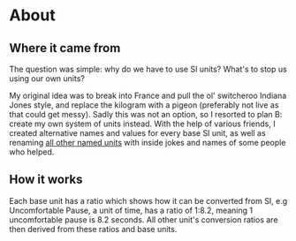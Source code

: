# About

## Where it came from
The question was simple: why do we have to use SI units? What's to stop us using our own units?

My original idea was to break into France and pull the ol' switcheroo Indiana Jones style, and replace the kilogram with a pigeon (preferably not live as that could get messy). Sadly this was not an option, so I resorted to plan B: create my own system of units instead. With the help of various friends, I created alternative names and values for every base SI unit, as well as renaming [all other named units](https://en.wikipedia.org/wiki/List_of_scientific_units_named_after_people#SI_derived_unit) with inside jokes and names of some people who helped.

## How it works
Each base unit has a ratio which shows how it can be converted from SI, e.g Uncomfortable Pause, a unit of time, has a ratio of 1:8.2, meaning 1 uncomfortable pause is 8.2 seconds. All other unit's conversion ratios are then derived from these ratios and base units.
